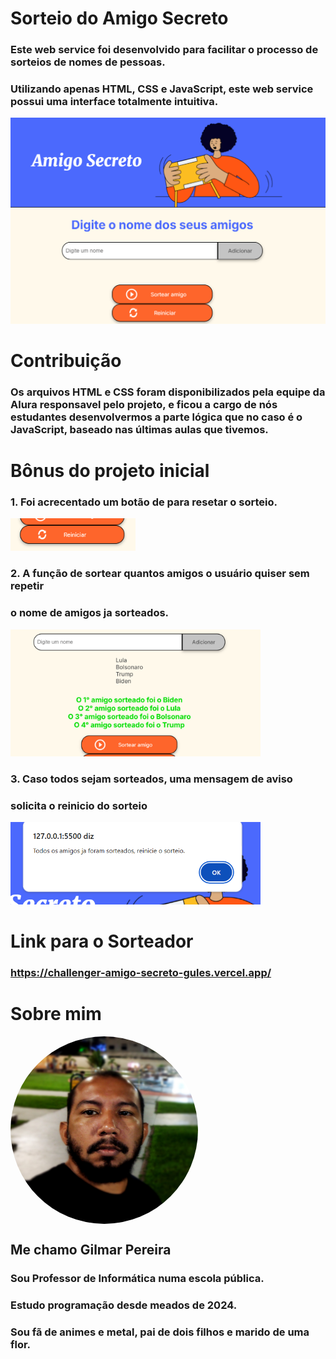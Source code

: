<h1>Sorteio do Amigo Secreto</h1>
<h3>Este web service foi desenvolvido para facilitar o processo de sorteios de nomes de pessoas. </h3>
<h3>Utilizando apenas HTML, CSS  e JavaScript, este web service possui uma interface totalmente intuitiva. </h3>
<img src="assets/tela_inicial.png" width='600' heigth='600'>




# Contribuição
### Os arquivos HTML e CSS foram disponibilizados pela equipe da Alura responsavel pelo projeto, e ficou a cargo de nós estudantes desenvolvermos a parte lógica que no caso é o JavaScript, baseado nas últimas aulas que tivemos.

# Bônus do projeto inicial
### 1. Foi acrecentado um botão de para resetar o sorteio.

<img src='assets/reset.png' width='200' heigth='200'>

### 2. A função de sortear quantos amigos o usuário quiser sem repetir 
### o nome de amigos ja sorteados.
<img src='assets/sorteio.png' width='400' heigth='400'>

### 3. Caso todos sejam sorteados, uma mensagem de aviso 
### solicita o reinicio do sorteio

<img src='assets/aviso.png' width='400' heigth='400'>

# Link para o Sorteador
### https://challenger-amigo-secreto-gules.vercel.app/

# Sobre mim
<img src="assets/eu.jpg" width="300" height="300" style="border-radius: 50%; display: block; ">

## Me chamo Gilmar Pereira
### Sou Professor de Informática numa escola pública.
### Estudo programação desde meados de 2024.
### Sou fã de animes e metal, pai de dois filhos e marido de uma flor.

